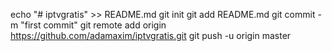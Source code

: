 echo "# iptvgratis" >> README.md
git init
git add README.md
git commit -m "first commit"
git remote add origin https://github.com/adamaxim/iptvgratis.git
git push -u origin master
